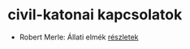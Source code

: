 # civil-katonai kapcsolatok

- Robert Merle: Állati elmék [részletek](_details/Robert%20Merle.md#id_326)